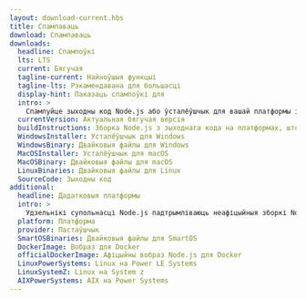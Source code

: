 ```yaml
---
layout: download-current.hbs
title: Спампаваць
download: Спампаваць
downloads:
  headline: Спампоўкі
  lts: LTS
  current: Бягучая
  tagline-current: Найноўшыя функцыі
  tagline-lts: Рэкамендавана для большасці
  display-hint: Паказаць спампоўкі для
  intro: >
    Спампуйце зыходны код Node.js або ўсталёўшчык для вашай платформы і пачніце распрацоўку сёння.
  currentVersion: Актуальная бягучая версія
  buildInstructions: Зборка Node.js з зыходнага кода на платформах, што падтрымліваюцца
  WindowsInstaller: Усталёўшчык для Windows
  WindowsBinary: Двайковыя файлы для Windows
  MacOSInstaller: Усталёўшчык для macOS
  MacOSBinary: Двайковыя файлы для macOS
  LinuxBinaries: Двайковыя файлы для Linux
  SourceCode: Зыходны код
additional:
  headline: Дадатковыя платформы
  intro: >
    Удзельнікі супольнасці Node.js падтрымліваюць неафіцыйныя зборкі Node.js для дадатковых платформ. Майце на ўвазе, што гэтыя зборкі не падтрымліваюцца асноўнай камандай Node.js і могуць не адпавядаць бягучым афіцыйным версіям Node.js.
  platform: Платформа
  provider: Пастаўшчык
  SmartOSBinaries: Двайковыя файлы для SmartOS
  DockerImage: Вобраз для Docker
  officialDockerImage: Афіцыйны вобраз Node.js для Docker
  LinuxPowerSystems: Linux на Power LE Systems
  LinuxSystemZ: Linux на System z
  AIXPowerSystems: AIX на Power Systems
---
```

